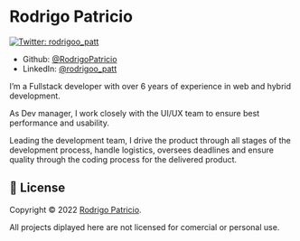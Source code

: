 # Rodrigo Patricio


[![Twitter: rodrigoo\_patt](https://img.shields.io/twitter/follow/rodrigoo\_patt.svg?style=social)](https://twitter.com/rodrigoo\_patt)
* Github: [@RodrigoPatricio](https://github.com/RodrigoPatricio)
* LinkedIn: [@rodrigoo\_patt](https://linkedin.com/in/rodrigoo\_patt)


I’m a Fullstack developer with over 6 years of experience in web and hybrid development.

As Dev manager, I work closely with the UI/UX team to ensure best performance and usability. 

Leading the development team, I drive the product through all stages of the development process, handle logistics, oversees deadlines and ensure quality through the coding process for the delivered product.


## 📝 License

Copyright © 2022 [Rodrigo Patricio](https://github.com/RodrigoPatricio).

All projects diplayed here are not licensed for comercial or personal use.
